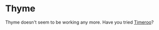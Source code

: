 # Thyme

Thyme doesn't seem to be working any more. Have you tried [Timeroo](https://github.com/ErezVolk/Timeroo)?
